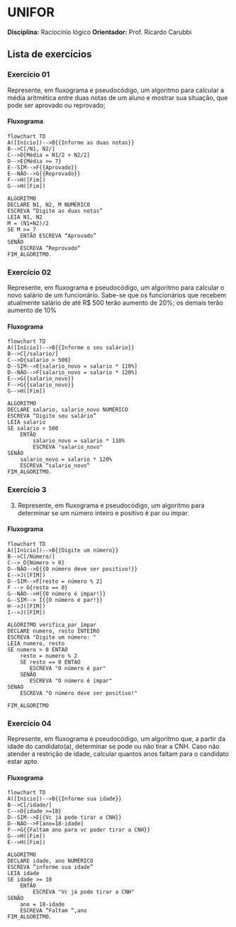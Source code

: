 # UNIFOR
**Disciplina:** Raciocínio lógico
**Orientador:** Prof. Ricardo Carubbi

## Lista de exercícios


### Exercício 01
Represente, em fluxograma e pseudocódigo, um algoritmo para calcular a média aritmética entre duas notas de um aluno e mostrar sua situação, que pode ser aprovado ou reprovado;
#### Fluxograma

```mermaid
flowchart TD
A([Início])-->B{{Informe as duas notas}}
B-->C[/N1, N2/]
C-->D[Média = N1/2 + N2/2]
D-->E{Média >= 7}
E--SIM-->F{{Aprovado}}
E--NÃO-->G{{Reprovado}}
F-->H([Fim])
G-->H([Fim])
```

```
ALGORITMO
DECLARE N1, N2, M NUMÉRICO 
ESCREVA “Digite as duas notas” 
LEIA N1, N2 
M = (N1+N2)/2
SE M >= 7
	ENTÃO ESCREVA “Aprovado” 
SENÃO  
	ESCREVA “Reprovado“ 
FIM_ALGORITMO.
```

### Exercício 02
Represente, em fluxograma e pseudocódigo, um algoritmo para calcular o novo salário de um funcionário. Sabe-se que os funcionários que recebem atualmente salário de até R$ 500 terão aumento de 20%; os demais terão aumento de 10%
#### Fluxograma

```mermaid
flowchart TD
A([Início])-->B{{Informe o seu salário}}
B-->C[/salario/]
C-->D{salario > 500}
D--SIM-->E[salario_novo = salario * 110%]
D--NÃO-->F[salario_novo = salario * 120%]
E-->G{{salario_novo}}
F-->G{{salario_novo}}
G-->H([Fim])
```

```
ALGORITMO
DECLARE salario, salario_novo NUMÉRICO 
ESCREVA “Digite seu salário” 
LEIA salario
SE salario > 500
	ENTÃO
		salario_novo = salario * 110%
		ESCREVA "salario_novo"
SENÃO
	salario_novo = salario * 120%
	ESCREVA “salario_novo“ 
FIM_ALGORITMO.
```

### Exercício 3

3) Represente, em fluxograma e pseudocódigo, um algoritmo para determinar se um número inteiro e positivo é par ou impar.

#### Fluxograma

```mermaid
flowchart TD
A([Início])-->B{{Digite um número}}
B-->C[/Número/]
C--> D{Número > 0}
D--NÃO-->E{{O número deve ser positivo!}}
E-->J([FIM])
D--SIM-->F[resto = número % 2]
F --> G{resto == 0}
G--NÃO-->H{{O número é impar!}}
G--SIM--> I{{O número é par!}}
H-->J([FIM])
I-->J([FIM])
```
```
ALGORITMO verifica_par_ímpar
DECLARE numero, resto INTEIRO
ESCREVA "Digite um número: "
LEIA numero, resto
SE numero > 0 ENTAO
    resto = numero % 2
    SE resto == 0 ENTAO
       ESCREVA "O número é par"
    SENÃO 
       ESCREVA "O número é ímpar"
SENAO 
    ESCREVA "O número deve ser positivo!"
 
FIM_ALGORITMO

```

### Exercício 04
Represente, em fluxograma e pseudocódigo, um algoritmo que, a partir da idade do candidato(a), determinar se pode ou não tirar a CNH. Caso não atender a restrição de idade, calcular quantos anos faltam para o candidato estar apto.
#### Fluxograma

```mermaid
flowchart TD
A([Início])-->B{{Informe sua idade}}
B-->C[/idade/]
C-->D{idade >=18}
D--SIM-->E{{Vc já pode tirar a CNH}}
D--NÃO-->F[ano=18-idade]
F-->G{{Faltam ano para vc poder tirar a CNH}}
G-->H([Fim])
E-->H([Fim])

```

```
ALGORITMO
DECLARE idade, ano NUMÉRICO 
ESCREVA “informe sua idade” 
LEIA idade
SE idade >= 18
	ENTÃO
		ESCREVA "Vc já pode tirar a CNH"
SENÃO
	ano = 18-idade
	ESCREVA “Faltam “,ano 
FIM_ALGORITMO.
```

